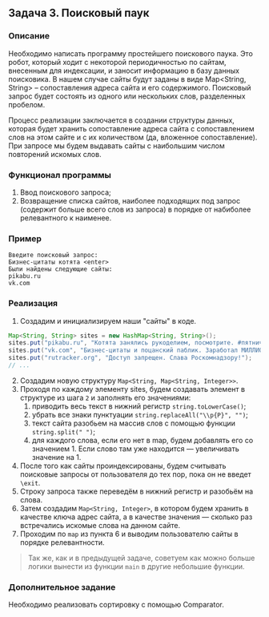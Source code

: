 ## Задача 3. Поисковый паук

### Описание
Необходимо написать программу простейшего поискового паука. Это робот, который ходит с некоторой периодичностью по сайтам, внесенным для индексации, и заносит информацию в базу данных поисковика.
В нашем случае сайты будут заданы в виде Map<String, String> – сопоставления адреса сайта и его содержимого. Поисковый запрос будет состоять из одного или нескольких слов, разделенных пробелом.

Процесс реализации заключается в создании структуры данных, которая будет хранить сопоставление адреса сайта с сопоставлением слов на этом сайте и с их количеством (да, вложенное сопоставление).
При запросе мы будем выдавать сайты с наибольшим числом повторений искомых слов.

### Функционал программы
1. Ввод поискового запроса;
2. Возвращение списка сайтов, наиболее подходящих под запрос (содержит больше  всего слов из запроса) в порядке от набиболее релевантного к наименее.

### Пример 
```
Введите поисковый запрос:
Бизнес-цитаты котята <enter>
Были найдены следующие сайты:
pikabu.ru
vk.com
```

### Реализация
1. Создадим и инициализируем наши "сайты" в коде. 
```java 
Map<String, String> sites = new HashMap<String, String>();
sites.put("pikabu.ru", "Котята занялись рукоделием, посмотрите. #пятничное #моё #котята");
sites.put("vk.com", "Бизнес-цитаты и поцанский паблик. Заработал МИЛЛИОН за день в 16 лет.");
sites.put("rutracker.org", "Доступ запрещен. Слава Роскомнадзору!");
// ...
```
2. Создадим новую структуру `Map<String, Map<String, Integer>>`.
3. Проходя по каждому элементу sites, будем создавать элемент в структуре из шага `2` и заполнять его значениями: 
   1. приводить весь текст в нижний регистр `string.toLowerCase()`;
   2. убрать все знаки пунктуации `string.replaceAll("\\p{P}", "")`;
   3. текст сайта разобьем на массив слов с помощью функции `string.split(" ")`;
   4. для каждого слова, если его нет в map, будем добавлять его со значением 1. Если слово там уже находится — увеличивать значение на 1.
4. После того как сайты проиндексированы, будем считывать поисковые запросы от пользователя до тех пор, пока он не введет `\exit`.
5. Строку запроса также переведём в нижний регистр и разобьём на слова.
6. Затем создадим `Map<String, Integer>`, в котором будем хранить в качестве ключа адрес сайта, а в качестве значения — сколько раз встречались искомые слова на данном сайте.
7. Проходим по `map` из пункта 6 и выводим пользователю сайты в порядке релевантности.

> Так же, как и в предыдущей задаче, советуем как можно больше логики вынести из функции `main` в другие небольшие функции.

### Дополнительное задание
Необходимо реализовать сортировку с помощью Comparator.

